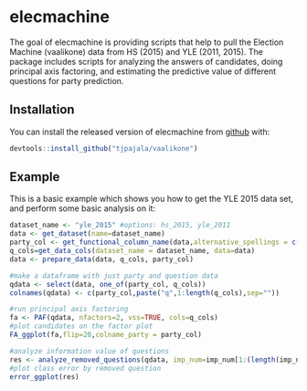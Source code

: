 # elecmachine

The goal of elecmachine is providing scripts that help to pull the Election Machine (vaalikone) data from HS (2015) and YLE (2011, 2015). The package includes scripts for analyzing the answers of candidates, doing principal axis factoring, and estimating the predictive value of different questions for party prediction.

## Installation

You can install the released version of elecmachine from [github](https://github.com/tjpajala/vaalikone) with:

``` r
devtools::install_github("tjpajala/vaalikone")
```

## Example

This is a basic example which shows you how to get the YLE 2015 data set, and perform some
basic analysis on it:

``` r
dataset_name <- "yle_2015" #options: hs_2015, yle_2011
data <- get_dataset(name=dataset_name)
party_col <- get_functional_column_name(data,alternative_spellings = c("puolue","Puolue","party"))
q_cols=get_data_cols(dataset_name = dataset_name, data=data)
data <- prepare_data(data, q_cols, party_col)

#make a dataframe with just party and question data
qdata <- select(data, one_of(party_col, q_cols))
colnames(qdata) <- c(party_col,paste("q",1:length(q_cols),sep=""))

#run principal axis factoring
fa <- PAF(qdata, nfactors=2, vss=TRUE, cols=q_cols)
#plot candidates on the factor plot
FA_ggplot(fa,flip=20,colname_party = party_col)

#analyze information value of questions
res <- analyze_removed_questions(qdata, imp_num=imp_num[1:(length(imp_num)-1)], party_col=party_col)
#plot class error by removed question
error_ggplot(res)
```
